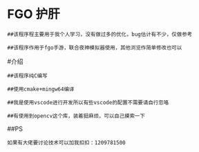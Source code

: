 # FGO 护肝

	##该程序程主要用于我个人学习，没有做过多的优化，bug估计有不少，仅做参考
	
	##该程序作用于fgo手游，联合夜神模拟器使用，其他浏览作简单修改也可以

#介绍

	##该程序纯C编写
	
	##使用cmake+mingw64编译
	
	##我是使用vscode进行开发所以有些vscode的配置不需要请自行忽咯
	
	##有使用到opencv这个库，装着挺麻烦，可以自己摸索一下

##PS

	如果有大佬要讨论技术可以加我扣扣：1209781500
